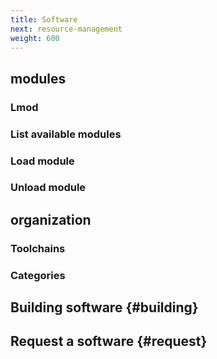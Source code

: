 ```yaml
---
title: Software
next: resource-management
weight: 600
---
```


## modules

### Lmod

### List available modules

### Load module

### Unload module

## organization

### Toolchains

### Categories

## Building software {#building}

## Request a software {#request}
